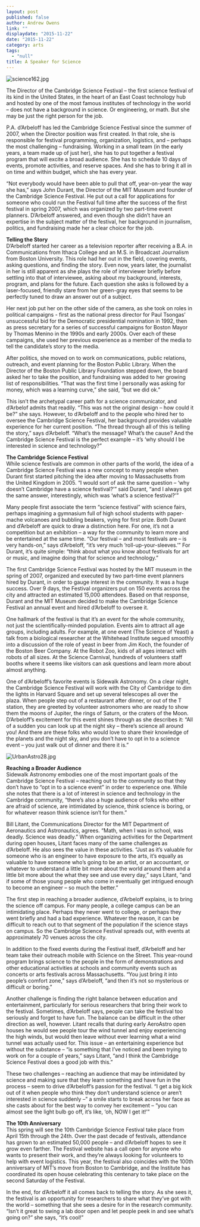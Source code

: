 ```yaml
---
layout: post
published: false
author: Andrew Owens
link: ""
displaydate: "2015-11-22"
date: "2015-11-22"
category: arts
tags: 
  - "null"
title: A Speaker for Science
---
```



![science162.jpg]({{site.baseurl}}/assets/science162.jpg)  

The Director of the Cambridge Science Festival – the first science festival of its kind in the United States, in the heart of an East Coast technology hub and hosted by one of the most famous institutes of technology in the world – does not have a background in science. Or engineering, or math. But she may be just the right person for the job.

P.A. d’Arbeloff has led the Cambridge Science Festival since the summer of 2007, when the Director position was first created. In that role, she is responsible for festival programming, organization, logistics, and – perhaps the most challenging – fundraising. Working in a small team (in the early years, a team made up of just her), she has to put together a festival program that will excite a broad audience. She has to schedule 10 days of events, promote activities, and reserve spaces. And she has to bring it all in on time and within budget, which she has every year.

“Not everybody would have been able to pull that off, year-on-year the way she has,” says John Durant, the Director of the MIT Museum and founder of the Cambridge Science Festival. He put out a call for applications for someone who could run the Festival full time after the success of the first festival in spring 2007, which was organized by two part-time event planners. D’Arbeloff answered, and even though she didn’t have an expertise in the subject matter of the festival, her background in journalism, politics, and fundraising made her a clear choice for the job.

**Telling the Story**  
D’Arbeloff started her career as a television reporter after receiving a B.A. in Communications from Ithaca College and an M.S. in Broadcast Journalism from Boston University. This role had her out in the field, covering events, asking questions, and finding the story. Even now, years later, the journalist in her is still apparent as she plays the role of interviewer briefly before settling into that of interviewee, asking about my background, interests, program, and plans for the future. Each question she asks is followed by a laser-focused, friendly stare from her green-gray eyes that seems to be perfectly tuned to draw an answer out of a subject.

Her next job put her on the other side of the camera, as she took on roles in political campaigns - first as the national press director for Paul Tsongas’ unsuccessful bid for the Democratic presidential nomination in 1992, then as press secretary for a series of successful campaigns for Boston Mayor by Thomas Menino in the 1990s and early 2000s. Over each of these campaigns, she used her previous experience as a member of the media to tell the candidate’s story to the media.

After politics, she moved on to work on communications, public relations, outreach, and event planning for the Boston Public Library. When the Director of the Boston Public Library Foundation stepped down, the board asked her to take the position, and fundraising was added to her growing list of responsibilities. “That was the first time I personally was asking for money, which was a learning curve,” she said, “but we did ok.”

This isn’t the archetypal career path for a science communicator, and d’Arbelof admits that readily. “This was not the original design – how could it be?” she says. However, to d’Arbeloff and to the people who hired her to oversee the Cambridge Science Festival, her background provides valuable experience for her current position. “The thread through all of this is telling the story,” says d’Arbeloff. “What’s the message? What’s the cause? And the Cambridge Science Festival is the perfect example – it’s ‘why should I be interested in science and technology?”

**The Cambridge Science Festival**  
While science festivals are common in other parts of the world, the idea of a Cambridge Science Festival was a new concept to many people when Durant first started pitching the idea after moving to Massachusetts from the United Kingdom in 2005. “I would sort of ask the same question – ‘why doesn’t Cambridge have a science festival?’” said Durant, “and I always got the same answer, interestingly, which was ‘what’s a science festival?’”

Many people first associate the term “science festival” with science fairs, perhaps imagining a gymnasium full of high school students with paper-mache volcanoes and bubbling beakers, vying for first prize. Both Durant and d’Arbeloff are quick to draw a distinction here. For one, it’s not a competition but an exhibition – a way for the community to learn more and be entertained at the same time. “Our festival – and most festivals are – is very hands-on,” says d’Arbeloff, “it’s very much ‘roll-up-your-sleeves.’” For Durant, it’s quite simple: “think about what you know about festivals for art or music, and imagine doing that for science and technology.”

The first Cambridge Science Festival was hosted by the MIT museum in the spring of 2007, organized and executed by two part-time event planners hired by Durant, in order to gauge interest in the community. It was a huge success. Over 9 days, the Festival organizers put on 150 events across the city and attracted an estimated 15,000 attendees. Based on that response, Durant and the MIT Museum decided to make the Cambridge Science Festival an annual event and hired d’Arbeloff to oversee it.

One hallmark of the festival is that it’s an event for the whole community, not just the scientifically-minded population. Events aim to attract all age groups, including adults. For example, at one event (The Science of Yeast) a talk from a biological researcher at the Whitehead Institute segued smoothly into a discussion of the role of yeast in beer from Jim Koch, the founder of the Boston Beer Company. At the Robot Zoo, kids of all ages interact with robots of all sizes. At the Science Carnival, hundreds of volunteers staff booths where it seems like visitors can ask questions and learn more about almost anything.

One of d’Arbeloff’s favorite events is Sidewalk Astronomy. On a clear night, the Cambridge Science Festival will work with the City of Cambridge to dim the lights in Harvard Square and set up several telescopes all over the plaza. When people step out of a restaurant after dinner, or out of the T station, they are greeted by volunteer astronomers who are ready to show them the moons of Jupiter, the rings of Saturn, or the craters of the Moon. D’Arbeloff’s excitement for this event shines through as she describes it: “All of a sudden you can look up at the night sky – there’s science all around you! And there are these folks who would love to share their knowledge of the planets and the night sky, and you don’t have to opt in to a science event – you just walk out of dinner and there it is.”

![UrbanAstro28.jpg]({{site.baseurl}}/assets/UrbanAstro28.jpg)  

**Reaching a Broader Audience**  
Sidewalk Astronomy embodies one of the most important goals of the Cambridge Science Festival – reaching out to the community so that they don’t have to “opt in to a science event” in order to experience one. While she notes that there is a lot of interest in science and technology in the Cambridge community, “there’s also a huge audience of folks who either are afraid of science, are intimidated by science, think science is boring, or for whatever reason think science isn’t for them.”

Bill Litant, the Communications Director for the MIT Department of Aeronautics and Astronautics, agrees. “Math, when I was in school, was deadly. Science was deadly.” When organizing activities for the Department during open houses, Litant faces many of the same challenges as d’Arbeloff. He also sees the value in these activities. “Just as it’s valuable for someone who is an engineer to have exposure to the arts, it’s equally as valuable to have someone who’s going to be an artist, or an accountant, or whatever to understand a little bit more about the world around them and a little bit more about the what they see and use every day,” says Litant, “and if some of those young people who come in eventually get intrigued enough to become an engineer – so much the better.”

The first step in reaching a broader audience, d’Arbeloff explains, is to bring the science off campus. For many people, a college campus can be an intimidating place. Perhaps they never went to college, or perhaps they went briefly and had a bad experience. Whatever the reason, it can be difficult to reach out to that segment of the population if the science stays on campus. So the Cambridge Science Festival spreads out, with events at approximately 70 venues across the city.

In addition to the fixed events during the Festival itself, d’Arbeloff and her team take their outreach mobile with Science on the Street. This year-round program brings science to the people in the form of demonstrations and other educational activities at schools and community events such as concerts or arts festivals across Massachusetts. “You just bring it into people’s comfort zone,” says d’Arbeloff, “and then it’s not so mysterious or difficult or boring.”

Another challenge is finding the right balance between education and entertainment, particularly for serious researchers that bring their work to the festival. Sometimes, d’Arbeloff says, people can take the festival too seriously and forget to have fun. The balance can be difficult in the other direction as well, however. Litant recalls that during early AeroAstro open houses he would see people tour the wind tunnel and enjoy experiencing the high winds, but would then leave without ever learning what a wind tunnel was actually used for. This issue – an entertaining experience but without the substance – “is something that I’ve noticed and been trying to work on for a couple of years,” says Litant, “and I think the Cambridge Science Festival does a good job with this.”

These two challenges – reaching an audience that may be intimidated by science and making sure that they learn something and have fun in the process – seem to drive d’Arbeloff’s passion for the festival. “I get a big kick out of it when people who think they don’t understand science or aren’t interested in science suddenly –” a smile starts to break across her face as she casts about for the best way to convey her excitement – “you can almost see the light bulb go off, it’s like, ‘oh, NOW I get it!’”

**The 10th Anniversary**  
This spring will see the 10th Cambridge Science Festival take place from April 15th through the 24th. Over the past decade of festivals, attendance has grown to an estimated 50,000 people – and d’Arbeloff hopes to see it grow even farther. The Festival website has a call open for anyone who wants to present their work, and they’re always looking for volunteers to help with event logistics. This year, the festival also coincides with the 100th anniversary of MIT’s move from Boston to Cambridge, and the Institute has coordinated its open house celebrating this centenary to take place on the second Saturday of the Festival.

In the end, for d’Arbeloff it all comes back to telling the story. As she sees it, the festival is an opportunity for researchers to share what they’ve got with the world – something that she sees a desire for in the research community. “Isn’t it great to swing a lab door open and let people peek in and see what’s going on?” she says, “it’s cool!”
